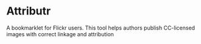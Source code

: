 Attributr
=========

A bookmarklet for Flickr users. This tool helps authors publish CC-licensed images with correct linkage and attribution
